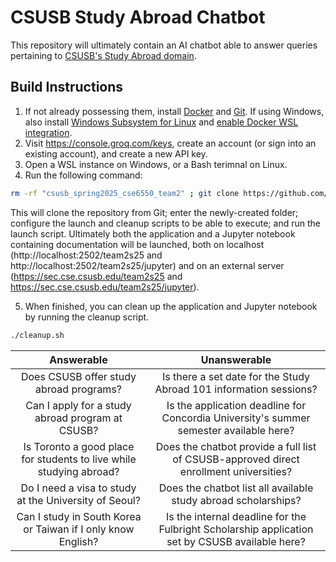 # CSUSB Study Abroad Chatbot

This repository will ultimately contain an AI chatbot able to answer queries pertaining to [CSUSB's Study Abroad domain](https://goabroad.csusb.edu/).

## Build Instructions
1. If not already possessing them, install [Docker](<https://www.docker.com/>) and [Git](https://git-scm.com/downloads). If using Windows, also install [Windows Subsystem for Linux](https://learn.microsoft.com/en-us/windows/wsl/install) and [enable Docker WSL integration](https://docs.docker.com/desktop/features/wsl/).
2. Visit https://console.groq.com/keys, create an account (or sign into an existing account), and create a new API key.
3. Open a<!--n administrative or elevated--> WSL instance on Windows, or a Bash terimnal on Linux.
4. Run the following command:
```bash
rm -rf "csusb_spring2025_cse6550_team2" ; git clone https://github.com/DrAlzahraniProjects/csusb_spring2025_cse6550_team2.git ; cd "csusb_spring2025_cse6550_team2" ; chmod +x ./cleanup.sh ; chmod +x ./launch.sh ; ./launch.sh
```
This will clone the repository from Git; enter the newly-created folder; configure the launch and cleanup scripts to be able to execute; and run the launch script. Ultimately both the application and a Jupyter notebook containing documentation will be launched, both on localhost (http://localhost:2502/team2s25 and http://localhost:2502/team2s25/jupyter) and on an external server (https://sec.cse.csusb.edu/team2s25 and https://sec.cse.csusb.edu/team2s25/jupyter).

5. When finished, you can clean up the application and Jupyter notebook by running the cleanup script.
```bash
./cleanup.sh
```
|                       Answerable                                    | Unanswerable                                                                                    | 
|:-------------:                                                      |:--------------:                                                                                 |
| Does CSUSB offer study abroad programs?                             | Is there a set date for the Study Abroad 101 information sessions?                              | 
| Can I apply for a study abroad program at CSUSB?                    | Is the application deadline for Concordia University's summer semester available here?          | 
| Is Toronto a good place for students to live while studying abroad? | Does the chatbot provide a full list of CSUSB-approved direct enrollment universities?          |
| Do I need a visa to study at the University of Seoul?               | Does the chatbot list all available study abroad scholarships?                                  |
| Can I study in South Korea or Taiwan if I only know English?        | Is the internal deadline for the Fulbright Scholarship application set by CSUSB available here? |
